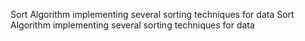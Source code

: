  Sort Algorithm implementing several sorting techniques for data Sort Algorithm implementing several sorting techniques for data
